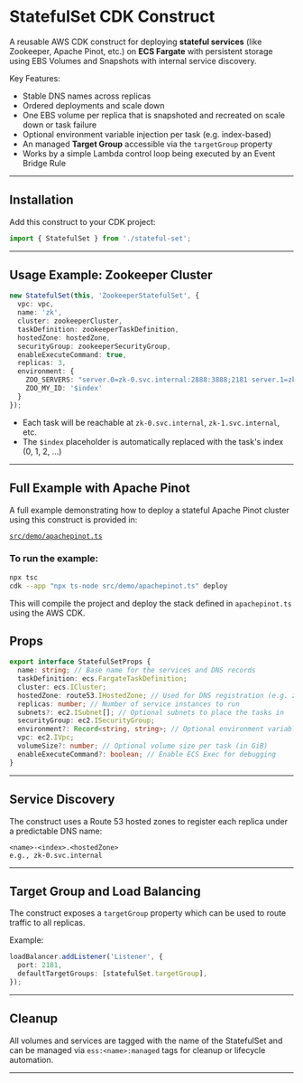 # StatefulSet CDK Construct

A reusable AWS CDK construct for deploying **stateful services** (like Zookeeper, Apache Pinot, etc.) 
on **ECS Fargate** with persistent storage using EBS Volumes and Snapshots with internal service discovery.

Key Features:
- Stable DNS names across replicas
- Ordered deployments and scale down 
- One EBS volume per replica that is snapshoted and recreated on scale down or task failure
- Optional environment variable injection per task (e.g. index-based)
- An managed **Target Group** accessible via the `targetGroup` property
- Works by a simple Lambda control loop being executed by an Event Bridge Rule

---

## Installation

Add this construct to your CDK project:

```ts
import { StatefulSet } from './stateful-set';
```

---

## Usage Example: Zookeeper Cluster

```ts
new StatefulSet(this, 'ZookeeperStatefulSet', {
  vpc: vpc,
  name: 'zk',
  cluster: zookeeperCluster,
  taskDefinition: zookeeperTaskDefinition,
  hostedZone: hostedZone,
  securityGroup: zookeeperSecurityGroup,
  enableExecuteCommand: true,
  replicas: 3,
  environment: {
    ZOO_SERVERS: "server.0=zk-0.svc.internal:2888:3888;2181 server.1=zk-1.svc.internal:2888:3888;2181 server.2=zk-2.svc.internal:2888:3888;2181",
    ZOO_MY_ID: '$index'
  }
});
```

- Each task will be reachable at `zk-0.svc.internal`, `zk-1.svc.internal`, etc.
- The `$index` placeholder is automatically replaced with the task's index (0, 1, 2, ...)

---

## Full Example with Apache Pinot

A full example demonstrating how to deploy a stateful Apache Pinot cluster using this construct is provided in:

[`src/demo/apachepinot.ts`](src/demo/apachepinot.ts)

### To run the example:

```bash
npx tsc
cdk --app "npx ts-node src/demo/apachepinot.ts" deploy
```

This will compile the project and deploy the stack defined in `apachepinot.ts` using the AWS CDK.

## Props

```ts
export interface StatefulSetProps {
  name: string; // Base name for the services and DNS records
  taskDefinition: ecs.FargateTaskDefinition;
  cluster: ecs.ICluster;
  hostedZone: route53.IHostedZone; // Used for DNS registration (e.g. zk-0.svc.internal)
  replicas: number; // Number of service instances to run
  subnets?: ec2.ISubnet[]; // Optional subnets to place the tasks in
  securityGroup: ec2.ISecurityGroup;
  environment?: Record<string, string>; // Optional environment variables
  vpc: ec2.IVpc;
  volumeSize?: number; // Optional volume size per task (in GiB)
  enableExecuteCommand?: boolean; // Enable ECS Exec for debugging
}
```

---

## Service Discovery

The construct uses a Route 53 hosted zones to register each replica under a predictable DNS name:

```
<name>-<index>.<hostedZone>
e.g., zk-0.svc.internal
```

---

## Target Group and Load Balancing

The construct exposes a `targetGroup` property which can be used to route traffic to all replicas.

Example:

```ts
loadBalancer.addListener('Listener', {
  port: 2181,
  defaultTargetGroups: [statefulSet.targetGroup],
});
```

---


## Cleanup

All volumes and services are tagged with the name of the StatefulSet and can be managed via `ess:<name>:managed` tags for cleanup or lifecycle automation.

---
